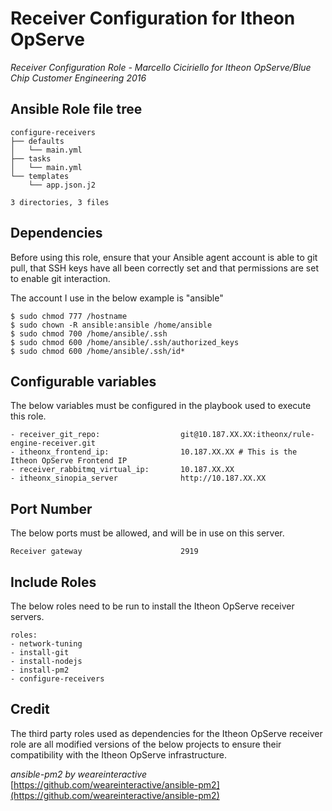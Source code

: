 Receiver Configuration for Itheon OpServe
================================================

*Receiver Configuration Role - Marcello Ciciriello*
*for Itheon OpServe/Blue Chip Customer Engineering 2016*

Ansible Role file tree
----------------------

```
configure-receivers
├── defaults
│   └── main.yml
├── tasks
│   └── main.yml
└── templates
    └── app.json.j2

3 directories, 3 files
```

Dependencies
------------

Before using this role, ensure that your Ansible agent account is able to git
pull, that SSH keys have all been correctly set and that permissions are
set to enable git interaction.

The account I use in the below example is "ansible"

```
$ sudo chmod 777 /hostname
$ sudo chown -R ansible:ansible /home/ansible
$ sudo chmod 700 /home/ansible/.ssh
$ sudo chmod 600 /home/ansible/.ssh/authorized_keys
$ sudo chmod 600 /home/ansible/.ssh/id*
```

Configurable variables
----------------------

The below variables must be configured in the playbook used to execute this role.

```
- receiver_git_repo:                  git@10.187.XX.XX:itheonx/rule-engine-receiver.git
- itheonx_frontend_ip:                10.187.XX.XX # This is the Itheon OpServe Frontend IP
- receiver_rabbitmq_virtual_ip:       10.187.XX.XX
- itheonx_sinopia_server              http://10.187.XX.XX
```

Port Number
-----------

The below ports must be allowed, and will be in use on this server.

```
Receiver gateway                      2919
```

Include Roles
-------------

The below roles need to be run to install the Itheon OpServe receiver servers.

```
roles:
- network-tuning
- install-git
- install-nodejs
- install-pm2
- configure-receivers
```

Credit
------

The third party roles used as dependencies for the Itheon OpServe receiver role are
all modified versions of the below projects to ensure their compatibility with the
Itheon OpServe infrastructure.

*ansible-pm2 by weareinteractive*
[https://github.com/weareinteractive/ansible-pm2](https://github.com/weareinteractive/ansible-pm2)
